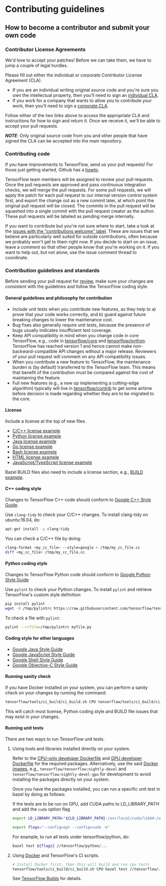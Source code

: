 # Contributing guidelines

## How to become a contributor and submit your own code

### Contributor License Agreements

We'd love to accept your patches! Before we can take them, we have to jump a couple of legal hurdles.

Please fill out either the individual or corporate Contributor License Agreement (CLA).

  * If you are an individual writing original source code and you're sure you own the intellectual property, then you'll need to sign an [individual CLA](https://code.google.com/legal/individual-cla-v1.0.html).
  * If you work for a company that wants to allow you to contribute your work, then you'll need to sign a [corporate CLA](https://code.google.com/legal/corporate-cla-v1.0.html).

Follow either of the two links above to access the appropriate CLA and instructions for how to sign and return it. Once we receive it, we'll be able to accept your pull requests.

***NOTE***: Only original source code from you and other people that have signed the CLA can be accepted into the main repository.

### Contributing code

If you have improvements to TensorFlow, send us your pull requests! For those
just getting started, Github has a [howto](https://help.github.com/articles/using-pull-requests/).

TensorFlow team members will be assigned to review your pull requests. Once the pull requests are approved and pass continuous integration checks, we will merge the pull requests.
For some pull requests, we will apply the patch for each pull request to our internal version control system first, and export the change out as a new commit later, at which point the original pull request will be closed. The commits in the pull request will be squashed into a single commit with the pull request creator as the author. These pull requests will be labeled as pending merge internally.

If you want to contribute but you're not sure where to start, take a look at the
[issues with the "contributions welcome" label](https://github.com/tensorflow/tensorflow/labels/stat%3Acontributions%20welcome).
These are issues that we believe are particularly well suited for outside
contributions, often because we probably won't get to them right now. If you
decide to start on an issue, leave a comment so that other people know that
you're working on it. If you want to help out, but not alone, use the issue
comment thread to coordinate.

### Contribution guidelines and standards

Before sending your pull request for
[review](https://github.com/tensorflow/tensorflow/pulls),
make sure your changes are consistent with the guidelines and follow the
TensorFlow coding style.

#### General guidelines and philosophy for contribution

* Include unit tests when you contribute new features, as they help to
  a) prove that your code works correctly, and b) guard against future breaking
  changes to lower the maintenance cost.
* Bug fixes also generally require unit tests, because the presence of bugs
  usually indicates insufficient test coverage.
* Keep API compatibility in mind when you change code in core TensorFlow,
  e.g., code in [tensorflow/core](https://github.com/tensorflow/tensorflow/tree/master/tensorflow/core) and  [tensorflow/python](https://github.com/tensorflow/tensorflow/tree/master/tensorflow/python).
  TensorFlow has reached version 1 and hence cannot make
  non-backward-compatible API changes without a major release. Reviewers of your
  pull request will comment on any API compatibility issues.
* When you contribute a new feature to TensorFlow, the maintenance burden is (by
  default) transferred to the TensorFlow team. This means that benefit of the
  contribution must be compared against the cost of maintaining the feature.
* Full new features (e.g., a new op implementing a cutting-edge algorithm)
  typically will live in
  [tensorflow/contrib](https://github.com/tensorflow/tensorflow/tree/master/tensorflow/contrib)
  to get some airtime before decision is made regarding whether they are to be
  migrated to the core.

#### License

Include a license at the top of new files.

* [C/C++ license example](https://github.com/tensorflow/tensorflow/blob/master/tensorflow/core/framework/op.cc#L1)
* [Python license example](https://github.com/tensorflow/tensorflow/blob/master/tensorflow/python/ops/nn.py#L1)
* [Java license example](https://github.com/tensorflow/tensorflow/blob/master/tensorflow/java/src/main/java/org/tensorflow/Graph.java#L1)
* [Go license example](https://github.com/tensorflow/tensorflow/blob/master/tensorflow/go/operation.go#L1)
* [Bash license example](https://github.com/tensorflow/tensorflow/blob/master/tensorflow/tools/ci_build/ci_sanity.sh#L2)
* [HTML license example](https://github.com/tensorflow/tensorboard/blob/master/tensorboard/components/tf_backend/tf-backend.html#L2)
* [JavaScript/TypeScript license example](https://github.com/tensorflow/tensorboard/blob/master/tensorboard/components/tf_backend/backend.ts#L1)

Bazel BUILD files also need to include a license section, e.g.,
[BUILD example](https://github.com/tensorflow/tensorflow/blob/master/tensorflow/core/BUILD#L61).

#### C++ coding style

Changes to TensorFlow C++ code should conform to
[Google C++ Style Guide](https://google.github.io/styleguide/cppguide.html).

Use `clang-tidy` to check your C/C++ changes. To install clang-tidy on ubuntu:16.04, do:

```bash
apt-get install -y clang-tidy
```

You can check a C/C++ file by doing:


```bash
clang-format <my_cc_file> --style=google > /tmp/my_cc_file.cc
diff <my_cc_file> /tmp/my_cc_file.cc
```

#### Python coding style

Changes to TensorFlow Python code should conform to
[Google Python Style Guide](https://google.github.io/styleguide/pyguide.html)

Use `pylint` to check your Python changes. To install `pylint` and
retrieve TensorFlow's custom style definition:

```bash
pip install pylint
wget -O /tmp/pylintrc https://raw.githubusercontent.com/tensorflow/tensorflow/master/tensorflow/tools/ci_build/pylintrc
```

To check a file with `pylint`:

```bash
pylint --rcfile=/tmp/pylintrc myfile.py
```

#### Coding style for other languages

* [Google Java Style Guide](https://google.github.io/styleguide/javaguide.html)
* [Google JavaScript Style Guide](https://google.github.io/styleguide/jsguide.html)
* [Google Shell Style Guide](https://google.github.io/styleguide/shell.xml)
* [Google Objective-C Style Guide](https://google.github.io/styleguide/objcguide.html)

#### Running sanity check

If you have Docker installed on your system, you can perform a sanity check on
your changes by running the command:

```bash
tensorflow/tools/ci_build/ci_build.sh CPU tensorflow/tools/ci_build/ci_sanity.sh
```

This will catch most license, Python coding style and BUILD file issues that
may exist in your changes.

#### Running unit tests

There are two ways to run TensorFlow unit tests.

1. Using tools and libraries installed directly on your system.

   Refer to the
   [CPU-only developer Dockerfile](https://github.com/tensorflow/tensorflow/blob/master/tensorflow/tools/docker/Dockerfile.devel) and
   [GPU developer Dockerfile](https://github.com/tensorflow/tensorflow/blob/master/tensorflow/tools/docker/Dockerfile.devel-gpu)
   for the required packages. Alternatively, use the said
   [Docker images](https://hub.docker.com/r/tensorflow/tensorflow/tags/), e.g.,
   `tensorflow/tensorflow:nightly-devel` and `tensorflow/tensorflow:nightly-devel-gpu`
   for development to avoid installing the packages directly on your system.

   Once you have the packages installed, you can run a specific unit test in
   bazel by doing as follows:

   If the tests are to be run on GPU, add CUDA paths to LD_LIBRARY_PATH and add
   the `cuda` option flag

   ```bash
   export LD_LIBRARY_PATH="${LD_LIBRARY_PATH}:/usr/local/cuda/lib64:/usr/local/cuda/extras/CUPTI/lib64:$LD_LIBRARY_PATH"

   export flags="--config=opt --config=cuda -k"
   ```

   For example, to run all tests under tensorflow/python, do:

   ```bash
   bazel test ${flags} //tensorflow/python/...
   ```

2. Using [Docker](https://www.docker.com) and TensorFlow's CI scripts.

   ```bash
   # Install Docker first, then this will build and run cpu tests
   tensorflow/tools/ci_build/ci_build.sh CPU bazel test //tensorflow/...
   ```

   See
   [TensorFlow Builds](https://github.com/tensorflow/tensorflow/tree/master/tensorflow/tools/ci_build) for details.

